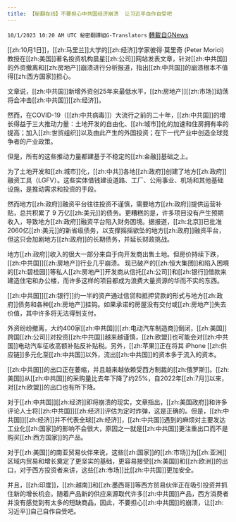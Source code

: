 ```yaml
---
title: 【秘翻在线】不要担心中共国经济崩溃  让习近平自作自受吧
---
```

`10/1/2023 10:20 AM UTC 秘密翻譯組G-Translators` [轉載自GNews](https://gnews.org/articles/1763974)

[[zh:10月1日]]，[[zh:马里兰]]大学的[[zh:经济]]学家彼得·莫里奇 (Peter Morici) 教授在[[zh:美国]]著名投资机构晨星[[zh:公司]]网站发表文章，针对[[zh:中共国]]的外资撤离和[[zh:房地产]]崩溃进行分析报道，指出[[zh:中共国]]的崩溃根本不值得[[zh:西方国家]]担心。

文章说，[[zh:中共国]]新增外资创25年来最低水平，[[zh:房地产]][[zh:市场]]动荡将会冲击[[zh:中共国]][[zh:经济]]。

然而，在COVID-19（[[zh:中共病毒]]）大流行之前的二十年，[[zh:中共国]]的增长得益于三大推动力量：土地开发的自由化、[[zh:城市]]化的加速和住房拥有率的提高；加入[[zh:世贸组织]]以及由此产生的外国投资；在下一代产业中创造全球竞争者的产业政策。

但是，所有的这些推动力量都建基于不稳定的[[zh:金融]]基础之上。

为了土地开发和[[zh:城市]]化，[[zh:中共]]各地[[zh:政府]]创建了地方[[zh:政府]]融资工具（LGFV）。这些实体借钱建设道路、工厂、公用事业、机场和其他基础设施，是推动需求和投资的手段。

然而地方[[zh:政府]]融资平台往往投资不谨慎，需要地方[[zh:政府]]提供运营补贴，总共积累了 9 万亿[[zh:美元]]的债务。更糟糕的是，许多项目没有产生预期收入，导致地方[[zh:政府]]融资平台陷入财务困境。据报道，[[zh:北京]]已批准2060亿[[zh:美元]]的新省级债务，以支撑摇摇欲坠的地方[[zh:政府]]融资平台，但这只会加剧地方[[zh:政府]]的长期债务，并延长财政挑战。

地方[[zh:政府]]收入的很大一部分来自于向开发商出售土地。但房价持续下跌，[[zh:中共国]][[zh:房地产]]行业几乎崩溃。 现已破产的[[zh:恒大集团]]和陷入困境的[[zh:碧桂园]]等私人[[zh:房地产]]开发商从信托[[zh:公司]]和[[zh:银行]]借款来建造住宅和办公楼，而许多这样的项目都成为浪费大量资源的华而不实的东西。

[[zh:中共国]][[zh:银行]]约一半的资产通过信贷和抵押贷款的形式与地方[[zh:政府]]债务和各种[[zh:房地产]]挂钩。如果承诺的房屋没有交付或[[zh:房地产]]失去价值，其中许多将无法得到支付。

外资纷纷撤离，大约400家[[zh:中共国]][[zh:电动汽车制造商]]倒闭，[[zh:美国]]跨国[[zh:公司]]对投资[[zh:中共国]]越来越谨慎，[[zh:欧盟]]也可能会对[[zh:中共国]]电动汽车征收高额补贴反补贴税。另外，[[zh:苹果]]正在将其 iPhone [[zh:供应链]]多元化至[[zh:中共国]]以外，流出[[zh:中共国]]的资本多于流入的资本。

[[zh:中共国]]的出口正在萎缩，并且越来越依赖受西方制裁的[[zh:俄罗斯]]。[[zh:美国]]从[[zh:中共国]]的采购量比去年下降了约25%，自2022年[[zh:7月]]以来，对[[zh:欧盟]]的出口也有所下降。

对于[[zh:中共国]][[zh:经济]]即将崩溃的现实，文章指出，[[zh:美国政府]]和许多评论人士将[[zh:中共国]][[zh:经济]]评估为定时炸弹，这是正确的。但是，[[zh:中共国]][[zh:经济]]并不代表全球[[zh:经济]]，[[zh:中共国]]遇到的麻烦对主要发达工业化[[zh:国家]]的影响不会很大，原因之一就是[[zh:中共国]]更注重出口而不是购买[[zh:西方国家]]的产品。

对于[[zh:美国]]的南亚贸易伙伴来说，这些[[zh:国家]]的[[zh:市场]]为[[zh:亚洲]]区域内贸易和增长奠定了更坚实的基础，更容易接受[[zh:美国]]和[[zh:欧洲]]的出口，对于西方投资者来讲，这些[[zh:市场]]比[[zh:中共国]]更加安全。

并且，[[zh:印度]]，[[zh:越南]]和[[zh:墨西哥]]等西方贸易伙伴正在吸引投资并抓住新的增长机会。随着产品新的供应来源取代许多[[zh:中共国]]产品，西方消费者并没有感觉到有太多的短缺商品，因此，不要担心[[zh:中共国]]的崩溃，让[[zh:习近平]]自己自作自受吧。

